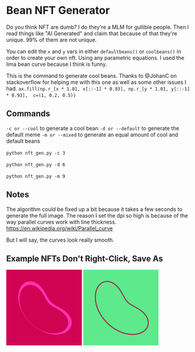 # Bean NFT Generator
Do you think NFT are dumb? I do they're a MLM for gullible people. Then I read things like "AI Generated" and claim that because of that they're unique. 99% of them are not unique.

You can edit the `x` and `y` vars in either `defaultbeans()` or `coolbeans()` in order to create your own nft. Using any parametric equations. I used the lima bean curve because I think is funny.

This is the command to generate cool beans. Thanks to @JohanC on stackoverflow for helping me with this one as well as some other issues I had. `ax.fill(np.r_[x * 1.01, x[::-1] * 0.93], np.r_[y * 1.01, y[::-1] * 0.93],  c=(1, 0.2, 0.5))`

## Commands
`-c or --cool` to generate a cool bean
`-d or --default` to generate the default meme
`-m or --mixed` to generate an equal amount of cool and default beans

`python nft_gen.py -c 3`

`python nft_gen.py -d 6`

`python nft_gen.py -m 9`

## Notes
The algorithm could be fixed up a bit because it takes a few seconds to generate the full image. The reason I set the dpi so high is because of the way parallel curves work with line thickness. https://en.wikipedia.org/wiki/Parallel_curve

But I will say, the curves look really smooth.

## Example NFTs Don't Right-Click, Save As
<img src='bean_nft_0.png' width=40% height=40%> <img src='bean_nft_1.png' width=40% height=40%>
